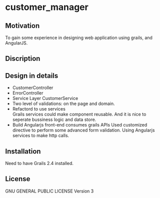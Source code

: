 # customer_manager

## Motivation
To gain some experience in designing web application using grails, and AngularJS. 

## Discription


## Design in details 

+ CustomerController  
+ ErrorController
+ Service Layer CustomerService
+ Two level of validations: on the page and domain.
+ Refactord to use services  
Grails services could make component reusable. And it is nice to seperate bussiness logic and data store. 
+ Build Angularjs front-end consumes grails APIs
Used customized directive to perform some advanced form validation.  Using Angularjs services to make http calls.  


## Installation

Need to have Grails 2.4 installed. 




## License

GNU GENERAL PUBLIC LICENSE
Version 3
